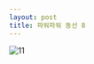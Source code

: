```yaml
---
layout: post
title: 파워파워 동선 8
---
```

<head>
<meta http-equiv="refresh" content="30">
</head>

![11](https://user-images.githubusercontent.com/82706829/115133110-b5009f00-a040-11eb-8c57-454e8466ae73.jpg)

